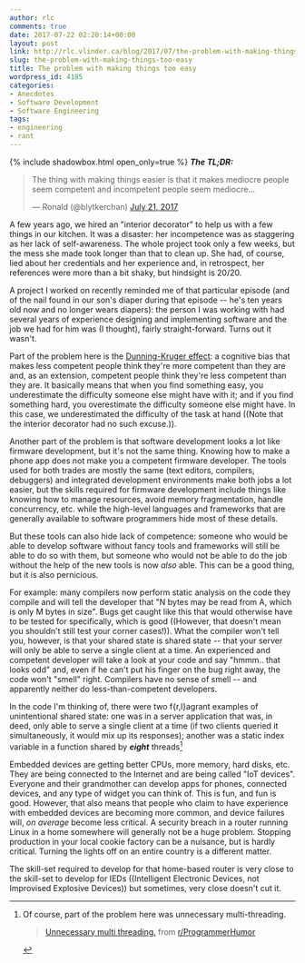 ```yaml
---
author: rlc
comments: true
date: 2017-07-22 02:20:14+00:00
layout: post
link: http://rlc.vlinder.ca/blog/2017/07/the-problem-with-making-things-too-easy/
slug: the-problem-with-making-things-too-easy
title: The problem with making things too easy
wordpress_id: 4185
categories:
- Anecdotes
- Software Development
- Software Engineering
tags:
- engineering
- rant
---
```


{% include shadowbox.html open_only=true %}
<b><i>The TL;DR:</i></b><br/>
<blockquote class="twitter-tweet" data-lang="en"><p lang="en" dir="ltr">The thing with making things easier is that it makes mediocre people seem competent and incompetent people seem mediocre...</p>&mdash; Ronald (@blytkerchan) <a href="https://twitter.com/blytkerchan/status/888378949683773440?ref_src=twsrc%5Etfw">July 21, 2017</a></blockquote>
<script async src="https://platform.twitter.com/widgets.js" charset="utf-8"></script>
</div>
<!--more-->
A few years ago, we hired an "interior decorator" to help us with a few things in our kitchen. It was a disaster: her incompetence was as staggering as her lack of self-awareness. The whole project took only a few weeks, but the mess she made took longer than that to clean up. She had, of course, lied about her credentials and her experience and, in retrospect, her references were more than a bit shaky, but hindsight is 20/20.

A project I worked on recently reminded me of that particular episode (and of the nail found in our son's diaper during that episode -- he's ten years old now and no longer wears diapers): the person I was working with had several years of experience designing and implementing software and the job we had for him was (I thought), fairly straight-forward. Turns out it wasn't.

Part of the problem here is the [Dunning-Kruger effect](https://en.wikipedia.org/wiki/Dunning%E2%80%93Kruger_effect): a cognitive bias that makes less competent people think they're more competent than they are and, as an extension, competent people think they're less competent than they are. It basically means that when you find something easy, you underestimate the difficulty someone else might have with it; and if you find something hard, you overestimate the difficulty someone else might have. In this case, we underestimated the difficulty of the task at hand ((Note that the interior decorator had no such excuse.)).

Another part of the problem is that software development looks a lot like firmware development, but it's not the same thing. Knowing how to make a phone app does not make you a competent firmware developer. The tools used for both trades are mostly the same (text editors, compilers, debuggers) and integrated development environments make both jobs a lot easier, but the skills required for firmware development include things like knowing how to manage resources, avoid memory fragmentation, handle concurrency, etc. while the high-level languages and frameworks that are generally available to software programmers hide most of these details.

But these tools can also hide lack of competence: someone who would be able to develop software without fancy tools and frameworks will still be able to do so with them, but someone who would not be able to do the job without the help of the new tools is now _also_ able. This can be a good thing, but it is also pernicious.

For example: many compilers now perform static analysis on the code they compile and will tell the developer that "N bytes may be read from A, which is only M bytes in size". Bugs get caught like this that would otherwise have to be tested for specifically, which is good ((However, that doesn't mean you shouldn't still test your corner cases!)). What the compiler won't tell you, however, is that your shared state is shared state -- that your server will only be able to serve a single client at a time. An experienced and competent developer will take a look at your code and say "hmmm.. that looks odd" and, even if he can't put his finger on the bug right away, the code won't "smell" right. Compilers have no sense of smell -- and apparently neither do less-than-competent developers.

In the code I'm thinking of, there were two f{r,l}agrant examples of unintentional shared state: one was in a server application that was, in deed, only able to serve a single client at a time (if two clients queried it simultaneously, it would mix up its responses); another was a static index variable in a function shared by **_eight_** threads[^1]

[^1]:
    Of course, part of the problem here was unnecessary multi-threading.
    <blockquote class="reddit-card" data-card-created="1537640697"><a href="https://www.reddit.com/r/ProgrammerHumor/comments/63kko1/unnecessary_multi_threading/">Unnecessary multi threading.</a> from <a href="http://www.reddit.com/r/ProgrammerHumor">r/ProgrammerHumor</a></blockquote><script async src="//embed.redditmedia.com/widgets/platform.js" charset="UTF-8"></script>

Embedded devices are getting better CPUs, more memory, hard disks, etc. They are being connected to the Internet and are being called "IoT devices". Everyone and their grandmother can develop apps for phones, connected devices, and any type of widget you can think of. This is fun, and fun is good. However, that also means that people who claim to have experience with embedded devices are becoming more common, and device failures will, _on average_ become less critical. A security breach in a router running Linux in a home somewhere will generally not be a huge problem. Stopping production in your local cookie factory can be a nuisance, but is hardly critical. Turning the lights off on an entire country is a different matter.

The skill-set required to develop for that home-based router is very close to the skill-set to develop for IEDs ((Intelligent Electronic Devices, not Improvised Explosive Devices)) but sometimes, very close doesn't cut it.
